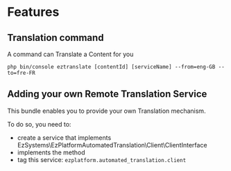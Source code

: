 # Features

## Translation command

A command can Translate a Content for you

`php bin/console eztranslate [contentId] [serviceName] --from=eng-GB --to=fre-FR`


## Adding your own Remote Translation Service

This bundle enables you to provide your own Translation mechanism.

To do so, you need to:

- create a service that implements EzSystems\EzPlatformAutomatedTranslation\Client\ClientInterface
- implements the method
- tag this service: `ezplatform.automated_translation.client`  

